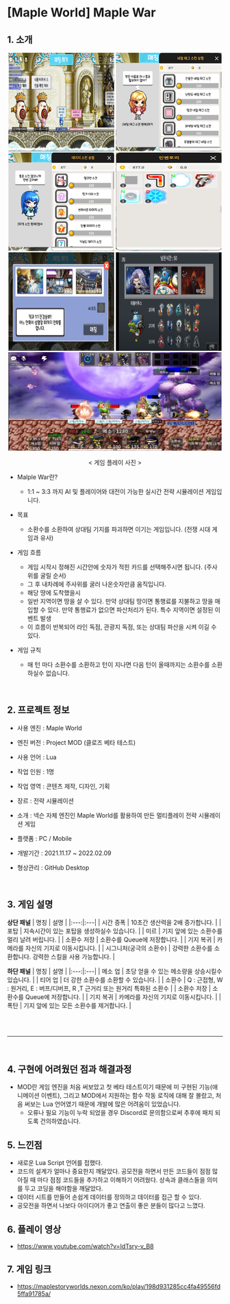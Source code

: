 # [Maple World] Maple War
## 1. 소개

<div align="center">
  
  <img src="https://github.com/k660323/MapleWar/blob/main/Images/%EB%A9%94%EC%9D%B8%20%ED%99%94%EB%A9%B4.PNG" width="49%" height="230"/>
  <img src="https://github.com/k660323/MapleWar/blob/main/Images/%EB%84%A4%EC%9E%84%ED%83%9C%EA%B7%B8%20%EC%8A%A4%ED%82%A8%20%ED%8C%90%EB%A7%A4.PNG" width="49%" height="230"/>
  <img src="https://github.com/k660323/MapleWar/blob/main/Images/%ED%94%BC%EA%B2%A9%20%EC%8A%A4%ED%82%A8%20%ED%8C%90%EB%A7%A4%20%EC%B2%AD%EC%9D%B4.PNG" width="49%" height="230"/>
  <img src="https://github.com/k660323/MapleWar/blob/main/Images/%EC%9D%B8%EB%B2%A4%ED%86%A0%EB%A6%AC.PNG" width="49%" height="230"/>
  <img src="https://github.com/k660323/MapleWar/blob/main/Images/%EB%A7%A4%EC%B9%AD%20%EC%A4%80%EB%B9%84.png" width="49%" height="230"/>
  <img src="https://github.com/k660323/MapleWar/blob/main/Images/%EC%A7%84%EC%98%81%20%EC%84%A0%ED%83%9D.JPG" width="49%" height="230"/>
  <img src="https://github.com/k660323/MapleWar/blob/main/Images/%EC%A0%84%ED%88%AC%20%EC%95%95%EC%B6%95%ED%8E%B8.png" width="99%" height="230"/>
  
  < 게임 플레이 사진 >
</div>

+ Malple War란?
  + 1:1 ~ 3:3 까지 AI 및 플레이어와 대전이 가능한 실시간 전략 시뮬레이션 게임입니다.
 
+ 목표
  + 소환수를 소환하여 상대팀 기지를 파괴하면 이기는 게임입니다. (전쟁 시대 게임과 유사)

+ 게임 흐름
  + 게임 시작시 정해진 시간안에 숫자가 적힌 카드를 선택해주시면 됩니다. (주사위를 굴릴 순서)
  + 그 후 내차례에 주사위를 굴러 나온숫자만큼 움직입니다.
  + 해당 땅에 도착했을시
  + 일반 지역이면 땅을 살 수 있다. 만약 상대팀 땅이면 통행료를 지불하고 땅을 매입할 수 있다. 만약 통행료가 없으면 파산처리가 된다. 특수 지역이면 설정된 이벤트 발생
  + 이 흐름이 반복되어 라인 독점, 관광지 독점, 또는 상대팀 파산을 시켜 이길 수 있다.        

+ 게임 규칙
  + 매 턴 마다 소환수를 소환하고 턴이 지나면 다음 턴이 올때까지는 소환수를 소환 하실수 없습니다.


<br>

## 2. 프로젝트 정보

+ 사용 엔진 : Maple World
  
+ 엔진 버전 : Project MOD (클로즈 베타 테스트)

+ 사용 언어 : Lua
  
+ 작업 인원 : 1명
  
+ 작업 영역 : 콘텐츠 제작, 디자인, 기획
  
+ 장르      : 전략 시뮬레이션
  
+ 소개      : 넥슨 자체 엔진인 Maple World를 활용하여 만든 멀티플레이 전략 시뮬레이션 게임
  
+ 플랫폼    : PC / Mobile
  
+ 개발기간  : 2021.11.17 ~ 2022.02.09
  
+ 형상관리  : GitHub Desktop

<br>

## 3. 게임 설명

**상단 패널**
| 명칭 | 설명 |
|:---:|:---|
| 시간 증폭  | 10초간 생산력을 2배 증가합니다. |
| 포탑  | 지속시간이 있는 포탑을 생성하실수 있습니다. |
| 미르  | 기지 앞에 있는 소환수를 멀리 날려 버립니다. |
| 소환수 저장 | 소환수를 Queue에 저장합니다. |
| 기지 복귀 |  카메라를 자신의 기지로 이동시킵니다. |
| 시그니처(궁극의 소환수) | 강력한 소환수를 소환합니다. 강력한 스킬을 사용 가능합니다. |

**하단 패널**
| 명칭 | 설명 |
|:---:|:---|
| 메소 업 | 초당 얻을 수 있는 메소량을 상승시킬수 있습니다. |
| 티어 업 | 더 강한 소환수를 소환할 수 있습니다. |
| 소환수 | Q : 근접형, W : 원거리, E : 버프/디버프,  R ,T 근거리 또는 원거리 특화된 소환수 |
| 소환수 저장 | 소환수를 Queue에 저장합니다. |
| 기지 복귀 |  카메라를 자신의 기지로 이동시킵니다. |
| 폭탄 | 기지 앞에 있는 모든 소환수를 제거합니다. |

<br>

<br>

---

<br>

## 4. 구현에 어려웠던 점과 해결과정
+ MOD란 게임 엔진을 처음 써보았고 첫 베타 테스트이기 때문에 미 구현된 기능(애니메이션 이벤트), 그리고 MOD에서 지원하는 함수 작동 로직에 대해 잘 몰랐고, 처음 써보는 Lua 언어였기 때문에 개발에 많은 어려움이 있었습니다.
  + 오류나 필요 기능이 누락 되었을 경우 Discord로 문의함으로써 추후에 패치 되도록 건의하였습니다. 

 
## 5. 느낀점
+ 새로운 Lua Script 언어를 접했다.
+ 코드의 설계가 얼마나 중요한지 깨달았다. 공모전을 하면서 만든 코드들이 점점 많아질 때 마다 점점 코드들을 추가하고 이해하기 어려웠다. 상속과 클래스들을 의미를 두고 코딩을 해야함을 깨달았다.
+ 데이터 시트를 만들어 손쉽게 데이터를 정의하고 데이터를 접근 할 수 있다.
+ 공모전을 하면서 나보다 아이디어가 좋고 연출이 좋은 분들이 많다고 느꼈다. 

## 6. 플레이 영상
+ https://www.youtube.com/watch?v=IdTsry-v_B8

## 7. 게임 링크
+ https://maplestoryworlds.nexon.com/ko/play/198d931285cc4fa49556fd5ffa91785a/
